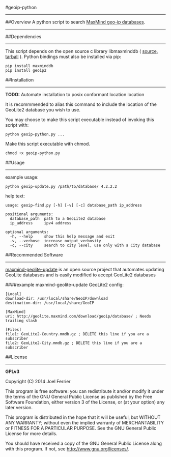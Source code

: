 #geoip-python

---
##Overview
A python script to search [MaxMind geo-ip databases](http://dev.maxmind.com/geoip/legacy/geolite/).

---
##Dependencies

---
This script depends on the open source c library libmaxminddb ( [source](https://github.com/maxmind/libmaxminddb/), [tarball](https://github.com/maxmind/libmaxminddb/releases) ).
Python bindings must also be installed via pip:

	pip install maxminddb
	pip install geoip2
##Installation

---
**TODO:** Automate installation to posix conformant location location

It is recommmended to alias this command to include the location of the GeoLite2 database you wish to use.

You may choose to make this script executable instead of invoking this script with:

	python geoip-python.py ...
	
Make this script executable with chmod.

	chmod +x geoip-python.py

##Usage

---
example usage:

	python geoip-update.py /path/to/database/ 4.2.2.2

help text:

	usage: geoip-find.py [-h] [-v] [-c] database_path ip_address

	positional arguments:
	  database_path  path to a GeoLite2 database
	  ip_address     ipv4 address
	
	optional arguments:
	  -h, --help     show this help message and exit
	  -v, --verbose  increase output verbosity
	  -c, --city     search to city level, use only with a City database


##Recommended Software 

---

[maxmind-geolite-update](https://github.com/snowplow/maxmind-geolite-update) is an open source project that automates updating GeoLite databases and is easily modified to accept GeoLite2 databases

####example maxmind-geolite-update GeoLite2 config:

	[Local]
	download-dir: /usr/local/share/GeoIP/download
	destination-dir: /usr/local/share/GeoIP
	
	[MaxMind]
	uri: http://geolite.maxmind.com/download/geoip/database/ ; Needs trailing slash
	
	[Files]
	file1: GeoLite2-Country.mmdb.gz ; DELETE this line if you are a 	subscriber
	file2: GeoLite2-City.mmdb.gz ; DELETE this line if you are a subscriber 

##License

---
**GPLv3**

Copyright (C) 2014 Joel Ferrier

This program is free software: you can redistribute it and/or modify
it under the terms of the GNU General Public License as published by
the Free Software Foundation, either version 3 of the License, or
(at your option) any later version.

This program is distributed in the hope that it will be useful,
but WITHOUT ANY WARRANTY; without even the implied warranty of
MERCHANTABILITY or FITNESS FOR A PARTICULAR PURPOSE.  See the
GNU General Public License for more details.

You should have received a copy of the GNU General Public License
along with this program.  If not, see <http://www.gnu.org/licenses/>.
